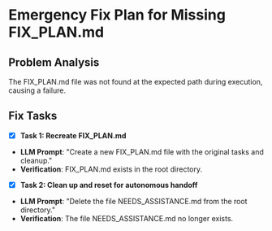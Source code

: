# Emergency Fix Plan for Missing FIX_PLAN.md

## Problem Analysis
The FIX_PLAN.md file was not found at the expected path during execution, causing a failure.

## Fix Tasks

- [x] **Task 1: Recreate FIX_PLAN.md**
- **LLM Prompt**: "Create a new FIX_PLAN.md file with the original tasks and cleanup."
- **Verification**: FIX_PLAN.md exists in the root directory.

- [x] **Task 2: Clean up and reset for autonomous handoff**
- **LLM Prompt**: "Delete the file NEEDS_ASSISTANCE.md from the root directory."
- **Verification**: The file NEEDS_ASSISTANCE.md no longer exists.
